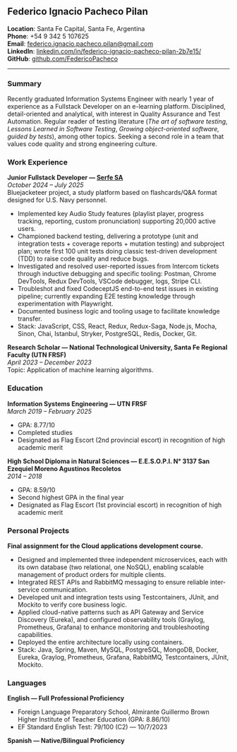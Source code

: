 ## Federico Ignacio Pacheco Pilan

**Location**: Santa Fe Capital, Santa Fe, Argentina  
**Phone**: +54 9 342 5 107625  
**Email**: [federico.ignacio.pacheco.pilan@gmail.com](mailto:federico.ignacio.pacheco.pilan@gmail.com)  
**LinkedIn**: [linkedin.com/in/federico-ignacio-pacheco-pilan-2b7e15/](https://linkedin.com/in/federico-ignacio-pacheco-pilan-2b7e15/)  
**GitHub**: [github.com/FedericoPacheco](https://github.com/FedericoPacheco)

---

### Summary

Recently graduated Information Systems Engineer with nearly 1 year of experience as a Fullstack Developer on an e-learning platform. Disciplined, detail-oriented and analytical, with interest in Quality Assurance and Test Automation. Regular reader of testing literature (*The art of software testing*, *Lessons Learned in Software Testing*, *Growing object-oriented software, guided by tests*), among other topics. Seeking a second role in a team that values code quality and strong engineering culture.

### Work Experience

**Junior Fullstack Developer — [Serfe SA](https://www.serfe.com/en)**  
*October 2024 – July 2025*  
Bluejacketeer project, a study platform based on flashcards/Q&A format designed for U.S. Navy personnel.  

- Implemented key Audio Study features (playlist player, progress tracking, reporting, custom pronunciation) supporting 20,000 active users.
- Championed backend testing, delivering a prototype (unit and integration tests + coverage reports + mutation testing) and subproject plan; wrote first 100 unit tests doing classic test-driven development (TDD) to raise code quality and reduce bugs.
- Investigated and resolved user-reported issues from Intercom tickets through inductive debugging and specific tooling: Postman, Chrome DevTools, Redux DevTools, VSCode debugger, logs, Stripe CLI.
- Troubleshot and fixed CodeceptJS end-to-end test issues in existing pipeline; currently expanding E2E testing knowledge through experimentation with Playwright.
- Documented business logic and tooling usage to facilitate knowledge transfer.
- Stack: JavaScript, CSS, React, Redux, Redux-Saga, Node.js, Mocha, Sinon, Chai, Istanbul, Stryker, PostgreSQL, Redis, Docker, Git.

**Research Scholar — National Technological University, Santa Fe Regional Faculty (UTN FRSF)**  
*April 2023 – December 2023*  
Topic: Application of machine learning algorithms.  

### Education

**Information Systems Engineering — UTN FRSF**  
*March 2019 – February 2025*

- GPA: 8.77/10  
- Completed studies  
- Designated as Flag Escort (2nd provincial escort) in recognition of high academic merit  

**High School Diploma in Natural Sciences — E.E.S.O.P.I. N° 3137 San Ezequiel Moreno Agustinos Recoletos**  
*2014 – 2018*  

- GPA: 8.59/10  
- Second highest GPA in the final year  
- Designated as Flag Escort (1st provincial escort) in recognition of high academic merit  

### Personal Projects

**Final assignment for the Cloud applications development course.**

- Designed and implemented three independent microservices, each with its own database (two relational, one NoSQL), enabling scalable management of product orders for multiple clients.
- Integrated REST APIs and RabbitMQ messaging to ensure reliable inter-service communication.
- Developed unit and integration tests using Testcontainers, JUnit, and Mockito to verify core business logic.
- Applied cloud-native patterns such as API Gateway and Service Discovery (Eureka), and configured observability tools (Graylog, Prometheus, Grafana) to enhance monitoring and troubleshooting capabilities.
- Deployed the entire architecture locally using containers.
- Stack: Java, Spring, Maven, MySQL, PostgreSQL, MongoDB, Docker, Eureka, Graylog, Prometheus, Grafana, RabbitMQ, Testcontainers, JUnit, Mockito.  

### Languages

**English — Full Professional Proficiency**  

- Foreign Language Preparatory School, Almirante Guillermo Brown Higher Institute of Teacher Education (GPA: 8.86/10)  
- EF Standard English Test: 79/100 (C2) — 10/7/2023  

**Spanish — Native/Bilingual Proficiency**
